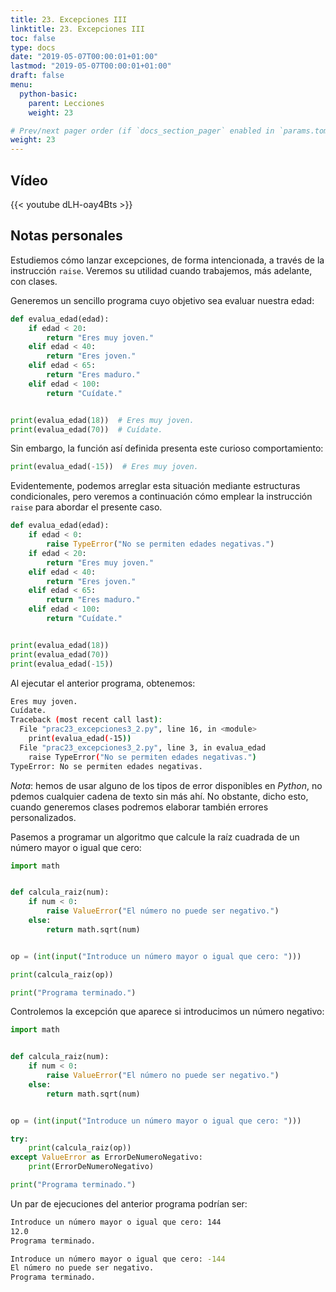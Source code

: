 ```yaml
---
title: 23. Excepciones III
linktitle: 23. Excepciones III
toc: false
type: docs
date: "2019-05-07T00:00:01+01:00"
lastmod: "2019-05-07T00:00:01+01:00"
draft: false
menu:
  python-basic:
    parent: Lecciones
    weight: 23

# Prev/next pager order (if `docs_section_pager` enabled in `params.toml`)
weight: 23
---
```


## Vídeo

{{< youtube dLH-oay4Bts >}}

## Notas personales

Estudiemos cómo lanzar excepciones, de forma intencionada, a través de la instrucción `raise`. Veremos su utilidad cuando trabajemos, más adelante, con clases.

Generemos un sencillo programa cuyo objetivo sea evaluar nuestra edad:

```python
def evalua_edad(edad):
    if edad < 20:
        return "Eres muy joven."
    elif edad < 40:
        return "Eres joven."
    elif edad < 65:
        return "Eres maduro."
    elif edad < 100:
        return "Cuídate."


print(evalua_edad(18))  # Eres muy joven.
print(evalua_edad(70))  # Cuídate.
```

Sin embargo, la función así definida presenta este curioso comportamiento:

```python
print(evalua_edad(-15))  # Eres muy joven.
```

Evidentemente, podemos arreglar esta situación mediante estructuras condicionales, pero veremos a continuación cómo emplear la instrucción `raise` para abordar el presente caso.

```python
def evalua_edad(edad):
    if edad < 0:
        raise TypeError("No se permiten edades negativas.")
    if edad < 20:
        return "Eres muy joven."
    elif edad < 40:
        return "Eres joven."
    elif edad < 65:
        return "Eres maduro."
    elif edad < 100:
        return "Cuídate."


print(evalua_edad(18))
print(evalua_edad(70))
print(evalua_edad(-15))
```

Al ejecutar el anterior programa, obtenemos:

```bash
Eres muy joven.
Cuídate.
Traceback (most recent call last):
  File "prac23_excepciones3_2.py", line 16, in <module>
    print(evalua_edad(-15))
  File "prac23_excepciones3_2.py", line 3, in evalua_edad
    raise TypeError("No se permiten edades negativas.")
TypeError: No se permiten edades negativas.
```

*Nota*: hemos de usar alguno de los tipos de error disponibles en *Python*, no pdemos cualquier cadena de texto sin más ahí. No obstante, dicho esto, cuando generemos clases podremos elaborar también errores personalizados.

Pasemos a programar un algoritmo que calcule la raíz cuadrada de un número mayor o igual que cero:

```python
import math


def calcula_raiz(num):
    if num < 0:
        raise ValueError("El número no puede ser negativo.")
    else:
        return math.sqrt(num)


op = (int(input("Introduce un número mayor o igual que cero: ")))

print(calcula_raiz(op))

print("Programa terminado.")
```

Controlemos la excepción que aparece si introducimos un número negativo:

```python
import math


def calcula_raiz(num):
    if num < 0:
        raise ValueError("El número no puede ser negativo.")
    else:
        return math.sqrt(num)


op = (int(input("Introduce un número mayor o igual que cero: ")))

try:
    print(calcula_raiz(op))
except ValueError as ErrorDeNumeroNegativo:
    print(ErrorDeNumeroNegativo)

print("Programa terminado.")
```

Un par de ejecuciones del anterior programa podrían ser:

```bash
Introduce un número mayor o igual que cero: 144
12.0
Programa terminado.
```

```bash
Introduce un número mayor o igual que cero: -144
El número no puede ser negativo.
Programa terminado.
```

